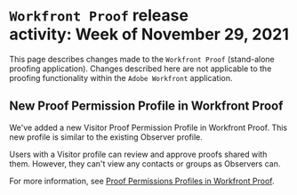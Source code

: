 

# `Workfront Proof` release activity:&nbsp;Week of November 29, 2021

This page describes changes made to the `Workfront Proof` (stand-alone proofing application). Changes described here are not applicable to the proofing functionality within the `Adobe Workfront` application.

## New Proof Permission Profile in Workfront Proof

We've added a new Visitor Proof Permission Profile in Workfront Proof. This new profile is similar to the existing Observer profile.

Users with a Visitor profile can review and approve proofs shared with them. However, they can't view any contacts or groups as Observers can.

For more information, see [Proof Permissions Profiles in Workfront Proof](../../../workfront-proof/wp-acct-admin/account-settings/proof-perm-profiles-in-wp.md).
